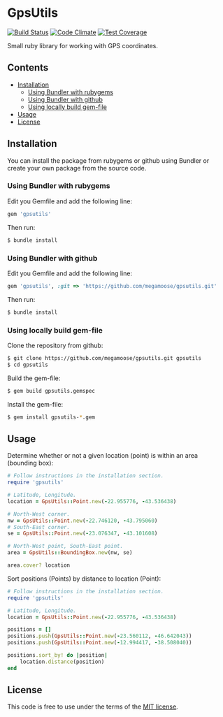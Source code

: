 # GpsUtils

[![Build Status](https://travis-ci.org/megamoose/gpsutils.svg?branch=master)](https://travis-ci.org/megamoose/gpsutils)
[![Code Climate](https://codeclimate.com/github/megamoose/gpsutils/badges/gpa.svg)](https://codeclimate.com/github/megamoose/gpsutils)
[![Test Coverage](https://codeclimate.com/github/megamoose/gpsutils/badges/coverage.svg)](https://codeclimate.com/github/megamoose/gpsutils/coverage)

Small ruby library for working with GPS coordinates.

## Contents
- [Installation](#installation)
  - [Using Bundler with rubygems](#using-bundler-with-rubygems)
  - [Using Bundler with github](#using-bundler-with-github)
  - [Using locally build gem-file](#using-locally-build-gem-file)
- [Usage](#usage)
- [License](#license)

## Installation

You can install the package from rubygems or github using Bundler or create your own package from the source code.

### Using Bundler with rubygems

Edit you Gemfile and add the following line:
```ruby
gem 'gpsutils'
```

Then run:
```bash
$ bundle install
```

### Using Bundler with github

Edit you Gemfile and add the following line:
```ruby
gem 'gpsutils', :git => 'https://github.com/megamoose/gpsutils.git'
```

Then run:
```bash
$ bundle install
```

### Using locally build gem-file

Clone the repository from github:

```bash
$ git clone https://github.com/megamoose/gpsutils.git gpsutils
$ cd gpsutils
```

Build the gem-file:

```bash
$ gem build gpsutils.gemspec
```

Install the gem-file:

```bash
$ gem install gpsutils-*.gem
```

## Usage

Determine whether or not a given location (point) is within an area (bounding box):

```ruby
# Follow instructions in the installation section.
require 'gpsutils'

# Latitude, Longitude.
location = GpsUtils::Point.new(-22.955776, -43.536438)

# North-West corner.
nw = GpsUtils::Point.new(-22.746120, -43.795060)
# South-East corner.
se = GpsUtils::Point.new(-23.076347, -43.101608)

# North-West point, South-East point.
area = GpsUtils::BoundingBox.new(nw, se)

area.cover? location
```

Sort positions (Points) by distance to location (Point):

```ruby
# Follow instructions in the installation section.
require 'gpsutils'

# Latitude, Longitude.
location = GpsUtils::Point.new(-22.955776, -43.536438)

positions = []
positions.push(GpsUtils::Point.new(-23.560112, -46.642043))
positions.push(GpsUtils::Point.new(-12.994417, -38.508040))

positions.sort_by! do |position|
	location.distance(position)
end
```

## License
This code is free to use under the terms of the [MIT license](LICENSE).
